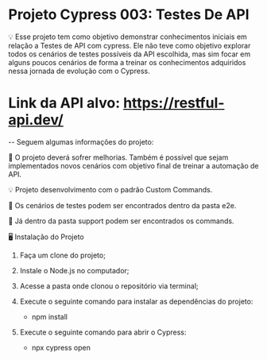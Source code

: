 # Projeto Cypress 003: Testes De API

💡 Esse projeto tem como objetivo demonstrar conhecimentos iniciais em relação a Testes de API com cypress. Ele não teve como objetivo explorar todos os cenários de testes possíveis da API escolhida, mas sim focar em alguns poucos cenários de forma a treinar os conhecimentos adquiridos nessa jornada de evolução com o Cypress.

# Link da API alvo: https://restful-api.dev/

-- Seguem algumas informações do projeto:

 📌 O projeto deverá sofrer melhorias. Também é possível que sejam implementados novos cenários com objetivo final de treinar a automação de API.

💡 Projeto desenvolvimento com o padrão Custom Commands.

📌 Os cenários de testes podem ser encontrados dentro da pasta e2e.

📌 Já dentro da pasta support podem ser encontrados os commands.

🖥️ Instalação do Projeto

1. Faça um clone do projeto;

2. Instale o Node.js no computador;

3. Acesse a pasta onde clonou o repositório via terminal;

4. Execute o seguinte comando para instalar as dependências do projeto:

    * npm install
    
5. Execute o seguinte comando para abrir o Cypress:

    * npx cypress open
